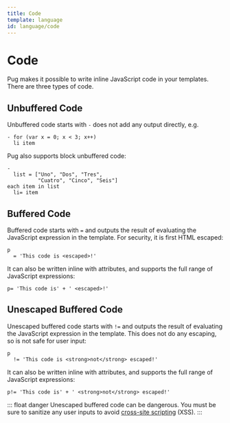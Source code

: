 ```yaml
---
title: Code
template: language
id: language/code
---
```


# Code

Pug makes it possible to write inline JavaScript code in your templates. There are three types of code.

## Unbuffered Code

Unbuffered code starts with `-` does not add any output directly, e.g.

```pug-preview
- for (var x = 0; x < 3; x++)
  li item
```

Pug also supports block unbuffered code:

```pug-preview
-
  list = ["Uno", "Dos", "Tres",
          "Cuatro", "Cinco", "Seis"]
each item in list
  li= item
```

## Buffered Code

Buffered code starts with `=` and outputs the result of evaluating the JavaScript expression in the template. For security, it is first HTML escaped:

```pug-preview
p
  = 'This code is <escaped>!'
```

It can also be written inline with attributes, and supports the full range of JavaScript expressions:

```pug-preview
p= 'This code is' + ' <escaped>!'
```

## Unescaped Buffered Code

Unescaped buffered code starts with `!=` and outputs the result of evaluating the JavaScript expression in the template. This does not do any escaping, so is not safe for user input:

```pug-preview
p
  != 'This code is <strong>not</strong> escaped!'
```

It can also be written inline with attributes, and supports the full range of JavaScript expressions:

```pug-preview
p!= 'This code is' + ' <strong>not</strong> escaped!'
```

::: float danger
Unescaped buffered code can be dangerous. You must be sure to sanitize any user
inputs to avoid [cross-site scripting] (XSS).
:::

[cross-site scripting]: https://en.wikipedia.org/wiki/Cross-site_scripting
